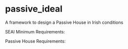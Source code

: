 # passive_ideal
A framework to design a Passive House in Irish conditions

SEAI Minimum Requirements:



Passive House Requirements:

